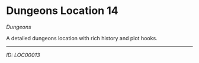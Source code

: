 # Dungeons Location 14

*Dungeons*

A detailed dungeons location with rich history and plot hooks.

---
*ID: LOC00013*